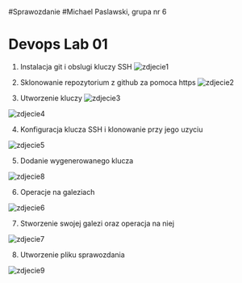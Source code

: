 #Sprawozdanie
#Michael Paslawski, grupa nr 6
# Devops Lab 01

1.  Instalacja git i obslugi kluczy SSH
![zdjecie1](https://user-images.githubusercontent.com/72964757/158423685-bb59b60b-18f6-4787-b79b-63d70f5fb880.jpg)

2. Sklonowanie repozytorium z github za pomoca https
![zdjecie2](https://user-images.githubusercontent.com/72964757/158423740-f477b999-7e89-46ea-bff4-bf030fd47bfe.jpg)


3. Utworzenie kluczy 
![zdjecie3](https://user-images.githubusercontent.com/72964757/158423771-140b8301-e8c1-423d-8f90-f2f8d99f477b.jpg)

![zdjecie4](https://user-images.githubusercontent.com/72964757/158423782-d5cf076d-738a-4642-8307-8105dfc27bcf.jpg)

4. Konfiguracja klucza SSH i klonowanie przy jego uzyciu 

![zdjecie5](https://user-images.githubusercontent.com/72964757/158423812-eeb3009e-cb9f-44f7-b5d7-fce4b8e58c72.jpg)


5. Dodanie wygenerowanego klucza

![zdjecie8](https://user-images.githubusercontent.com/72964757/158423867-519329a3-7728-4ce3-a468-c94ffc44ea2d.jpg)


6.  Operacje na galeziach

![zdjecie6](https://user-images.githubusercontent.com/72964757/158423897-f4a9df1c-e71c-4153-9bc5-d44c11aa46f2.jpg)


7. Stworzenie swojej galezi oraz operacja na niej 

![zdjecie7](https://user-images.githubusercontent.com/72964757/158423920-69b7529e-c746-415b-9c58-d511c3f056ed.jpg)

 
 8. Utworzenie pliku sprawozdania 
 

![zdjecie9](https://user-images.githubusercontent.com/72964757/158423949-ef04d557-1514-4663-8348-e541d4f097b3.jpg)



